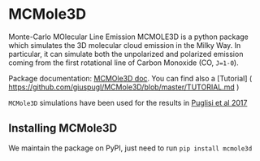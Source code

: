 # MCMole3D
Monte-Carlo MOlecular Line Emission MCMOLE3D is a python package which simulates the 3D  molecular cloud emission in the Milky Way. In particular, it can simulate both  the unpolarized and polarized emission coming from the   first rotational line of Carbon Monoxide (CO, `J=1-0`).

Package  documentation: [MCMOle3D doc]( http://giuspugl.github.io/mcmole/index.html ). You can find also a  [Tutorial] ( https://github.com/giuspugl/MCMole3D/blob/master/TUTORIAL.md ) 

`MCMole3D` simulations have been used for the results in   [Puglisi et al 2017](http://arxiv.org/abs/1701.07856)

## Installing MCMole3D

We maintain the package on PyPI, just need to run 
`pip install mcmole3d`
